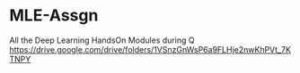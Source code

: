 # MLE-Assgn
All the Deep Learning HandsOn Modules during Q
https://drive.google.com/drive/folders/1VSnzGnWsP6a9FLHje2nwKhPVt_7KTNPY
